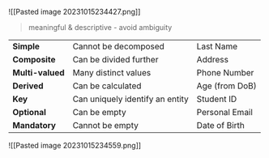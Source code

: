![[Pasted image 20231015234427.png]]
>meaningful & descriptive - avoid ambiguity

|   |   |   |
|---|---|---|
|**Simple**|Cannot be decomposed|Last Name|
|**Composite**|Can be divided further|Address|
|**Multi-valued**|Many distinct values|Phone Number|
|**Derived**|Can be calculated|Age (from DoB)|
|**Key**|Can uniquely identify an entity|Student ID|
|**Optional**|Can be empty|Personal Email|
|**Mandatory**|Cannot be empty|Date of Birth|
![[Pasted image 20231015234559.png]]
